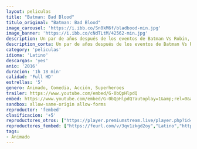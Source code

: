 ```yaml
---
layout: peliculas
title: "Batman: Bad Blood"
titulo_original: "Batman: Bad Blood"
image_carousel: 'https://i.ibb.co/Sn0kM6f/bladbood-min.jpg'
image_banner: 'https://i.ibb.co/cNdTLtM/42562-min.jpg'
description: Un par de años después de los eventos de Batman Vs Robin, tras la desaparición de Batman, Damian Wayne tendrá que enfrentarse su máximo desafío hasta ahora para encontrar a su padre. A él y a Dick Grayson, se unirán Kate Kane/Batwoman y Luke Fox/Batwing para librar una batalla contra Thalia Al Ghul y Leviathan, la nueva organización dirigida por la hija del demonio que ejecutarán un plan maestro que pondrá en peligro al mundo.
description_corta: Un par de años después de los eventos de Batman Vs Robin, tras la desaparición de Batman, Damian Wayne tendrá que enfrentarse su máximo desafío hasta ahora para encontrar a su padre. A él y a Dick Grayson, se unirán....
category: 'peliculas'
idioma: 'Latino'
descargas: 'yes'
anio: '2016'
duracion: '1h 18 min'
calidad: 'Full HD'
estrellas: '5'
genero: Animado, Comedia, Acción, Superheroes
trailer: https://www.youtube.com/embed/G-0bQpHlpdQ
embed: https://www.youtube.com/embed/G-0bQpHlpdQ?autoplay=1&amp;rel=0&amp;hd=1&border=0&wmode=opaque&enablejsapi=1&modestbranding=1&controls=1&showinfo=0
sandbox: allow-same-origin allow-forms
reproductor: 'fembed'
clasificacion: '+5'
reproductores_otros: ["https://player.premiumstream.live/player.php?id=NzUxMw&sub=","Latino","https://gdriveplayer.io/embed2.php?link=D%252BUjPJaJseLRcfAsxbBzBAX%252BwocP0Oz7y7Wl7WSUMzDoooEXL1ZtOO8bURBm9cVlcxuiZlINVy8MWD%252FalV3mjnFqY%252FGUtlauXTb1suH6FEcfHzTEv0kHaYpx9mb5mSjTCMn5yodyYye9uU3Mw5Ggd%252Fv6lksG23OiBxB6rdKu5Fz1hDxNdGUMFZIPtiQtqfvGs3FFA3HE9rMiB%252FpgOxf4sG","Latino","https://movcloud.net/embed/su-kIQHFS2Ih","Latino"]
reproductores_fembed: ["https://feurl.com/v/3qv1zkgd2oy","Latino","https://feurl.com/v/z71rytjp7kxlj1e","Latino","https://feurl.com/v/z82nzsjrjp1m5nj","Latino"]
tags:
- Animado
---
```












